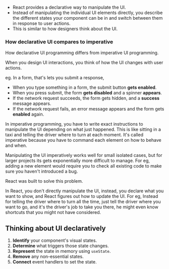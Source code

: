 - React provides a declarative way to manipulate the UI.
- Instead of manipulating the individual UI elements directly, you describe the different states your component can be in and switch between them in response to user actions.
- This is similar to how designers think about the UI.

### How declarative UI compares to imperative
How declarative UI programming differs from imperative UI programming.

When you design UI interactions, you think of how the UI changes with user actions.

eg. In a form, that's lets you submit a response, 
- When you type something in a form, the submit button **gets enabled**.
- When you press submit, the form **gets disabled** and a spinner **appears**.
- If the network request succeeds, the form gets hidden, and a **success** message appears.
- If the network request fails, an error message appears and the form gets **enabled** again.

In imperative programming, you have to write exact instructions to manipulate the UI depending on what just happened.
This is like sitting in a taxi and telling the driver where to turn at each moment. It's called imperative because you have to command each element on how to behave and when.

Manipulating the UI imperatively works well for small isolated cases,
but for larger projects its gets exponentially more difficult to manage.
For eg, adding a new element would require you to check all existing code to make sure you haven't introduced a bug.

React was built to solve this problem.

In React, you don't directly manipulate the UI, 
instead, you declare what you want to show, and React figures out how to update the UI.
For eg, Instead for telling the driver where to turn all the time, just tell the driver where you want to go, and it's the driver's job to take you there, he might even know shortcuts that you might not have considered.

## Thinking about UI declaratively

1. **Identify** your component's visual states.
2. **Determine** what triggers those state changes.
3. **Represent** the state in memory using `useState`.
4. **Remove** any non-essential states.
5. **Connect** event handlers to set the state.
